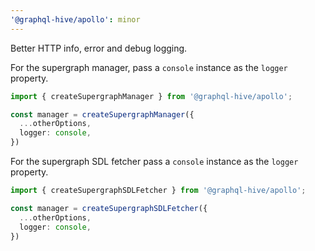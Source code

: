 ```yaml
---
'@graphql-hive/apollo': minor
---
```


Better HTTP info, error and debug logging.

For the supergraph manager, pass a `console` instance as the `logger` property.

```ts
import { createSupergraphManager } from '@graphql-hive/apollo';

const manager = createSupergraphManager({
  ...otherOptions,
  logger: console,
})
```

For the supergraph SDL fetcher pass a `console`  instance as the `logger` property.

```ts
import { createSupergraphSDLFetcher } from '@graphql-hive/apollo';

const manager = createSupergraphSDLFetcher({
  ...otherOptions,
  logger: console,
})
```
